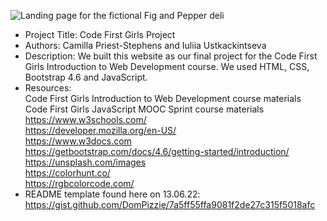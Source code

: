 <img src="img\landing_page\CFG_Landing_Page.png" alt="Landing page for the fictional Fig and Pepper deli" title="CFG Final Project Landing Page"><br>

- Project Title: Code First Girls Project
- Authors: Camilla Priest-Stephens and Iuliia Ustkackintseva
- Description: We built this website as our final project for the Code First Girls Introduction to Web Development course. We used HTML, CSS, Bootstrap 4.6 and JavaScript.
- Resources:<br>
  Code First Girls Introduction to Web Development course materials<br>
  Code First Girls JavaScript MOOC Sprint course materials<br>
  https://www.w3schools.com/<br>
  https://developer.mozilla.org/en-US/<br>
  https://www.w3docs.com<br>
  https://getbootstrap.com/docs/4.6/getting-started/introduction/<br>
  https://unsplash.com/images<br>
  https://colorhunt.co/<br>
  https://rgbcolorcode.com/<br>
- README template found here on 13.06.22: https://gist.github.com/DomPizzie/7a5ff55ffa9081f2de27c315f5018afc
